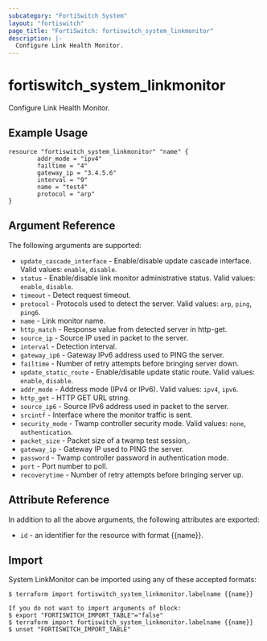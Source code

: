 ```yaml
---
subcategory: "FortiSwitch System"
layout: "fortiswitch"
page_title: "FortiSwitch: fortiswitch_system_linkmonitor"
description: |-
  Configure Link Health Monitor.
---
```


# fortiswitch_system_linkmonitor
Configure Link Health Monitor.

## Example Usage

```hcl
resource "fortiswitch_system_linkmonitor" "name" {
        addr_mode = "ipv4"
        failtime = "4"
        gateway_ip = "3.4.5.6"
        interval = "9"
        name = "test4"
        protocol = "arp"
}
```

## Argument Reference

The following arguments are supported:

* `update_cascade_interface` - Enable/disable update cascade interface. Valid values: `enable`, `disable`.
* `status` - Enable/disable link monitor administrative status. Valid values: `enable`, `disable`.
* `timeout` - Detect request timeout.
* `protocol` - Protocols used to detect the server. Valid values: `arp`, `ping`, `ping6`.
* `name` - Link monitor name.
* `http_match` - Response value from detected server in http-get.
* `source_ip` - Source IP used in packet to the server.
* `interval` - Detection interval.
* `gateway_ip6` - Gateway IPv6 address used to PING the server.
* `failtime` - Number of retry attempts before bringing server down.
* `update_static_route` - Enable/disable update static route. Valid values: `enable`, `disable`.
* `addr_mode` - Address mode (IPv4 or IPv6). Valid values: `ipv4`, `ipv6`.
* `http_get` - HTTP GET URL string.
* `source_ip6` - Source IPv6 address used in packet to the server.
* `srcintf` - Interface where the monitor traffic is sent.
* `security_mode` - Twamp controller security mode. Valid values: `none`, `authentication`.
* `packet_size` - Packet size of a twamp test session,.
* `gateway_ip` - Gateway IP used to PING the server.
* `password` - Twamp controller password in authentication mode.
* `port` - Port number to poll.
* `recoverytime` - Number of retry attempts before bringing server up.


## Attribute Reference

In addition to all the above arguments, the following attributes are exported:
* `id` - an identifier for the resource with format {{name}}.

## Import

System LinkMonitor can be imported using any of these accepted formats:
```
$ terraform import fortiswitch_system_linkmonitor.labelname {{name}}

If you do not want to import arguments of block:
$ export "FORTISWITCH_IMPORT_TABLE"="false"
$ terraform import fortiswitch_system_linkmonitor.labelname {{name}}
$ unset "FORTISWITCH_IMPORT_TABLE"
```
